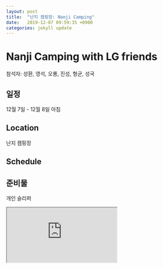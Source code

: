 ```yaml
---
layout: post
title:  "난지 캠핑장: Nanji Camping"
date:   2019-12-07 09:59:35 +0900
categories: jekyll update
---
```


# Nanji Camping with LG friends
참석자: 성환, 영석, 오룡, 진성, 형균, 성국

## 일정
12월 7일 - 12월 8일 아침

## Location
난지 캠핑장

## Schedule

## 준비물
개인 슬리퍼

<iframe src="https://docs.google.com/spreadsheets/d/e/2PACX-1vTk4vWBrsHCOBQwxzdLdILP1Ys4C738SWJm2pNBdaIWTPSSjJNGuNMMBy--7F0Fd21aHebgPWiVDpJs/pubhtml?widget=true&amp;headers=false"></iframe>
